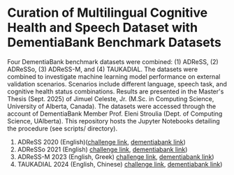 # Curation of Multilingual Cognitive Health and Speech Dataset with DementiaBank Benchmark Datasets

Four DementiaBank benchmark datasets were combined: (1) ADReSS, (2) ADReSSo, (3) ADReSS-M, and (4) TAUKADIAL. The datasets were combined to investigate machine learning model performance on external validation scenarios. Scenarios include different language, speech task, and cognitive health status combinations. Results are presented in the Master's Thesis (Sept. 2025) of Jimuel Celeste, Jr. (M.Sc. in Computing Science, University of Alberta, Canada). The datasets were accessed through the account of DementiaBank Member Prof. Eleni Stroulia (Dept. of Computing Science, UAlberta). This repository hosts the Jupyter Notebooks detailing the procedure (see scripts/ directory).

1. ADReSS 2020 (English)([challenge link](https://luzs.gitlab.io/adress/), [dementiabank link](https://talkbank.org/dementia/ADReSS-2020/index.html))
2. ADReSSo 2021 (English) [challenge link](https://luzs.gitlab.io/adresso-2021/), [dementiabank link](https://talkbank.org/dementia/ADReSSo-2021/index.html))
3. ADReSS-M 2023 (English, Greek) [challenge link](https://luzs.gitlab.io/madress-2023/), [dementiabank link](https://talkbank.org/dementia/ADReSS-M/index.html))
4. TAUKADIAL 2024 (English, Chinese) [challenge link](https://taukadial-luzs-69e3bf4b9878b99a6f03aea43776344580b77b9fe54725f4.gitlab.io/), [dementiabank link](https://talkbank.org/dementia/TAUKADIAL/index.html))
